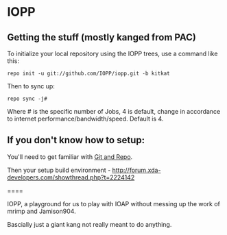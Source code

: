 IOPP
====

Getting the stuff (mostly kanged from PAC)
---------------

To initialize your local repository using the IOPP trees, use a command like this:

    repo init -u git://github.com/IOPP/iopp.git -b kitkat

Then to sync up:

    repo sync -j#

Where # is the specific number of Jobs, 4 is default, change in accordance to internet performance/bandwidth/speed. Default is 4.

If you don't know how to setup:
----------------

You'll need to get familiar with [Git and Repo](http://source.android.com/download/using-repo).


Then your setup build environment - http://forum.xda-developers.com/showthread.php?t=2224142

====

IOPP, a playground for us to play with IOAP without messing up the work of mrimp and Jamison904.

Bascially just a giant kang not really meant to do anything.


